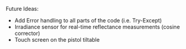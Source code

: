Future Ideas:
* Add Error handling to all parts of the code (i.e. Try-Except)
* Irradiance sensor for real-time reflectance measurements (cosine corrector)
* Touch screen on the pistol tiltable 
